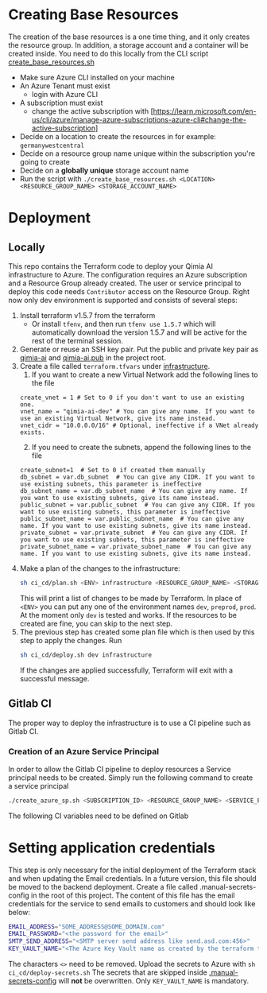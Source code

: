 # Creating Base Resources
The creation of the base resources is a one time thing, and it only creates the resource group.
In addition, a storage account and a container will be created inside.
You need to do this locally from the CLI script [create_base_resources.sh](create_base_resources.sh)
* Make sure Azure CLI installed on your machine
* An Azure Tenant must exist
  * login with Azure CLI
* A subscription must exist
  * change the active subscription with [https://learn.microsoft.com/en-us/cli/azure/manage-azure-subscriptions-azure-cli#change-the-active-subscription]
* Decide on a location to create the resources in for example: `germanywestcentral`
* Decide on a resource group name unique within the subscription you're going to create
* Decide on a **globally unique** storage account name
* Run the script with `./create_base_resources.sh <LOCATION> <RESOURCE_GROUP_NAME> <STORAGE_ACCOUNT_NAME>`


# Deployment
## Locally
This repo contains the Terraform code to deploy your Qimia AI infrastructure to Azure.
The configuration requires an Azure subscription and a Resource Group already created.
The user or service principal to deploy this code needs `Contributor` access on the Resource Group. 
Right now only dev environment is supported and consists of several steps:
1. Install terraform v1.5.7 from the terraform
   - Or install `tfenv`, and then run `tfenv use 1.5.7` which will automatically download the version 1.5.7 and will be active for the rest of the terminal session.
2. Generate or reuse an SSH key pair.
   Put the public and private key pair as  [qimia-ai](qimia-ai) and [qimia-ai.pub](qimia-ai.pub) in the project root.
3. Create a file called `terraform.tfvars` under [infrastructure](infrastructure).
   1. If you want to create a new Virtual Network add the following lines to the file
   ```hcl
   create_vnet = 1 # Set to 0 if you don't want to use an existing one.
   vnet_name = "qimia-ai-dev" # You can give any name. If you want to use an existing Virtual Network, give its name instead.
   vnet_cidr = "10.0.0.0/16" # Optional, ineffective if a VNet already exists.
   ```
   2. If you need to create the subnets, append the following lines to the file
   ```hcl
   create_subnet=1  # Set to 0 if created them manually
   db_subnet = var.db_subnet  # You can give any CIDR. If you want to use existing subnets, this parameter is ineffective
   db_subnet_name = var.db_subnet_name  # You can give any name. If you want to use existing subnets, give its name instead.
   public_subnet = var.public_subnet  # You can give any CIDR. If you want to use existing subnets, this parameter is ineffective
   public_subnet_name = var.public_subnet_name  # You can give any name. If you want to use existing subnets, give its name instead.
   private_subnet = var.private_subnet  # You can give any CIDR. If you want to use existing subnets, this parameter is ineffective
   private_subnet_name = var.private_subnet_name  # You can give any name. If you want to use existing subnets, give its name instead.
   ```
1. Make a plan of the changes to the infrastructure:
    ```bash
   sh ci_cd/plan.sh <ENV> infrastructure <RESOURCE_GROUP_NAME> <STORAGE_ACCOUNT_NAME>.
   ```
   This will print a list of changes to be made by Terraform. In place of `<ENV>` you can put any one of the environment names `dev`, `preprod`, `prod`. At the moment only `dev` is tested and works.
   If the resources to be created are fine, you can skip to the next step.
2. The previous step has created some plan file which is then used by this step to apply the changes.
   Run
   ```bash
   sh ci_cd/deploy.sh dev infrastructure
   ```
   If the changes are applied successfully, Terraform will exit with a successful message.


## Gitlab CI
The proper way to deploy the infrastructure is to use a CI pipeline such as Gitlab CI.
### Creation of an Azure Service Principal
In order to allow the Gitlab CI pipeline to deploy resources a Service principal needs to be created.
Simply run the following command to create a service principal
```bash
./create_azure_sp.sh <SUBSCRIPTION_ID> <RESOURCE_GROUP_NAME> <SERVICE_PRINCIPAL_NAME>
```
The following CI variables need to be defined on Gitlab






# Setting application credentials
This step is only necessary for the initial deployment of the Terraform stack and when updating the Email credentials.
In a future version, this file should be moved to the backend deployment.
   Create a file called .manual-secrets-config in the root of this project. 
   The content of this file has the email credentials for the service to send emails to customers and should look like below:
   ```bash
   EMAIL_ADDRESS="SOME_ADDRESS@SOME_DOMAIN.com"
   EMAIL_PASSWORD="<the password for the email>"
   SMTP_SEND_ADDRESS="<SMTP server send address like send.asd.com:456>"
   KEY_VAULT_NAME="<The Azure Key Vault name as created by the terraform to place the secrets in>"
   ```
   The characters `<>` need to be removed.
   Upload the secrets to Azure with `sh ci_cd/deploy-secrets.sh` 
   The secrets that are skipped inside [.manual-secrets-config](.manual-secrets-config) will **not** be overwritten. 
   Only `KEY_VAULT_NAME` is mandatory.